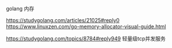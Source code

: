

golang 内存

https://studygolang.com/articles/21025#reply0
https://www.linuxzen.com/go-memory-allocator-visual-guide.html


https://studygolang.com/topics/8784#reply949  轻量级tcp并发服务